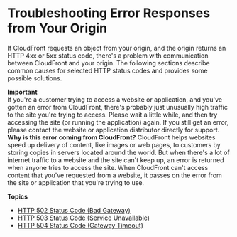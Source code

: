 # Troubleshooting Error Responses from Your Origin<a name="troubleshooting-response-errors"></a>

If CloudFront requests an object from your origin, and the origin returns an HTTP 4xx or 5xx status code, there's a problem with communication between CloudFront and your origin\. The following sections describe common causes for selected HTTP status codes and provides some possible solutions\.

**Important**  
If you're a customer trying to access a website or application, and you've gotten an error from CloudFront, there's probably just unusually high traffic to the site you're trying to access\. Please wait a little while, and then try accessing the site \(or running the application\) again\. If you still get an error, please contact the website or application distributor directly for support\.   
**Why is this error coming from CloudFront?** CloudFront helps websites speed up delivery of content, like images or web pages, to customers by storing copies in servers located around the world\. But when there's a lot of internet traffic to a website and the site can't keep up, an error is returned when anyone tries to access the site\. When CloudFront can't access content that you've requested from a website, it passes on the error from the site or application that you're trying to use\.

**Topics**
+ [HTTP 502 Status Code \(Bad Gateway\)](http-502-bad-gateway.md)
+ [HTTP 503 Status Code \(Service Unavailable\)](http-503-service-unavailable.md)
+ [HTTP 504 Status Code \(Gateway Timeout\)](http-504-gateway-timeout.md)